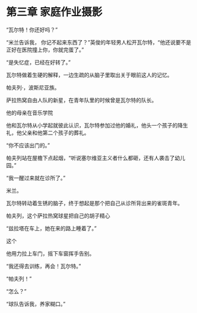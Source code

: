 # 第三章 家庭作业摄影







“瓦尔特！你还好吗？”

“米兰告诉我， 你记不起来东西了？”英俊的年轻男人松开瓦尔特，“他还说要不是正好在医院撞上你，你就完蛋了。”

“是失忆症，已经在好转了。”

瓦尔特做着生硬的解释，一边生疏的从脑子里取出关于眼前这人的记忆。

帕夫列·，波斯尼亚族。

萨拉热窝自由人队的新星，在青年队里的时候曾是瓦尔特的队长。

他的母亲在音乐学院

他和瓦尔特从小学起就彼此认识，瓦尔特参加过他的婚礼，他头一个孩子的降生礼，他父亲和他第二个孩子的葬礼。

“你不应该出门的。”

帕夫列站在屋檐下点起烟，“听说塞尔维亚主义者什么都砸，还有人袭击了幼儿园。”

“我一醒过来就在诊所了。”





米兰。

瓦尔特转动着生锈的脑子，终于想起是那个把自己从诊所背出来的雀斑青年。



帕夫列，这个萨拉热窝球星把自己的胡子精心



“兹拉塔在车上，她在来的路上睡着了。”

这个



他用力拉上车门，摇下车窗挥手告别。

“我还得去训练，再会！瓦尔特。”



“帕夫列！”

“怎么？”





“球队告诉我，养家糊口。”









